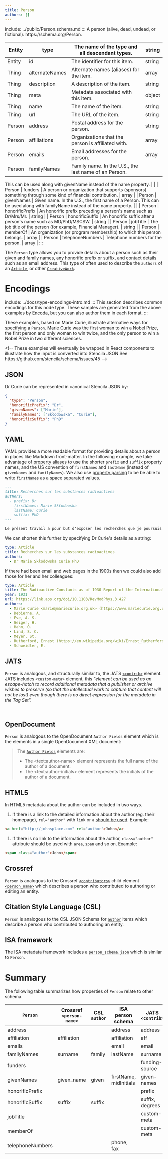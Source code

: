 ```yaml
---
title: Person
authors: []
---
```


include: ../public/Person.schema.md
:::
A person (alive, dead, undead, or fictional). https&#x3A;//schema.org/Person.

| Entity | type           | The name of the type and all descendant types.        | string |
| ------ | -------------- | ----------------------------------------------------- | ------ |
| Entity | id             | The identifier for this item.                         | string |
| Thing  | alternateNames | Alternate names (aliases) for the item.               | array  |
| Thing  | description    | A description of the item.                            | string |
| Thing  | meta           | Metadata associated with this item.                   | object |
| Thing  | name           | The name of the item.                                 | string |
| Thing  | url            | The URL of the item.                                  | string |
| Person | address        | Postal address for the person.                        | string |
| Person | affiliations   | Organizations that the person is affiliated with.     | array  |
| Person | emails         | Email addresses for the person.                       | array  |
| Person | familyNames    | Family name. In the U.S., the last name of an Person. |        |

This can be used along with givenName instead of the name property. | | | Person | funders | A person or organization that supports (sponsors) something through some kind of financial contribution. | array | | Person | givenNames | Given name. In the U.S., the first name of a Person. This can be used along with familyName instead of the name property. | | | Person | honorificPrefix | An honorific prefix preceding a person's name such as Dr/Mrs/Mr. | string | | Person | honorificSuffix | An honorific suffix after a person's name such as MD/PhD/MSCSW. | string | | Person | jobTitle | The job title of the person (for example, Financial Manager). | string | | Person | memberOf | An organization (or program membership) to which this person belongs. | array | | Person | telephoneNumbers | Telephone numbers for the person. | array |
:::

The `Person` type allows you to provide details about a person such as their given and family names, any honorific prefix or suffix, and contact details such as an email address. This type of often used to describe the `authors` of an [`Article`](/Article), or other [`CreativeWork`](/CreativeWork).

# Encodings

include: ../docs/type-encodings-intro.md
:::
This section describes common encodings for this node type. These samples are generated from the above examples by [Encoda](https://stencila.github.io/encoda), but you can also author them in each format.
:::

These examples, based on Marie Curie, illustrate alternative ways for specifying a `Person`. [Marie Curie](https://en.wikipedia.org/wiki/Marie_Curie) was the first woman to win a Nobel Prize, the first person and only woman to win twice, and the only person to win a Nobel Prize in two different sciences.

&lt;!-- These examples will eventually be wrapped in React components to illustrate how the input is converted into Stencila JSON See https&#x3A;//github.com/stencila/schema/issues/45 -->

## JSON

Dr Curie can be represented in canonical Stencila JSON by:

```json validate import=example1
{
  "type": "Person",
  "honorificPrefix": "Dr",
  "givenNames": ["Marie"],
  "familyNames": ["Skłodowska", "Curie"],
  "honorificSuffix": "PhD"
}
```

## YAML

YAML provides a more readable format for providing details about a person in places like Markdown front-matter. In the following example, we take advantage of [property aliases](/docs/property-aliases) to use the shorter `prefix` and `suffix` property names, and the US convention of `firstNames` and `lastName` (instead of `givenNames` and `familyNames`). We also use [property parsing](/docs/property-parsing) to be be able to write `firstNames` as a space separated values.

```md coerce
---
title: Recherches sur les substances radioactives
authors:
  - prefix: Dr
    firstNames: Marie Skłodowska
    lastName: Curie
    suffix: PhD
---

Le présent travail a pour but d'exposer les recherches que je poursuis depuis plus de 4 ans sur les substances radioactives. J'ai commencé ces recherches par une étude du rayonnement uranique cjui a été découvert par M. Becquerel. Les résultats auxquels ...
```

We can shorten this further by specifying Dr Curie's details as a string:

```yaml coerce
type: Article
title: Recherches sur les substances radioactives
authors:
  - Dr Marie Skłodowska Curie PhD
```

If there had been email and web pages in the 1900s then we could also add those for her and her colleagues:

```yaml coerce
type: Article
title: The Radioactive Constants as of 1930 Report of the International Radium-Standards Commission
year: 1931
url: https://link.aps.org/doi/10.1103/RevModPhys.3.427
authors:
  - Marie Curie <marie@mariecurie.org.uk> (https://www.mariecurie.org.uk/)
  - Debierne, A.
  - Eve, A. S.
  - Geiger, H.
  - Hahn, O.
  - Lind, S. C.
  - Meyer, St.
  - Rutherford, Ernest (https://en.wikipedia.org/wiki/Ernest_Rutherford)
  - Schweidler, E.
```

## JATS

`Person` is analogous, and structurally similar to, the JATS [`<contrib>`](https://jats.nlm.nih.gov/archiving/tag-library/1.1/element/contrib.html) element. JATS includes `<custom-meta>` element, this _"element can be used as an escape-hatch to record additional metadata that a publisher or archive wishes to preserve (so that the intellectual work to capture that content will not be lost) even though there is no direct expression for the metadata in the Tag Set"._

```jats export=example1


```

## OpenDocument

`Person` is analogous to the OpenDocument `Author Fields` element which is the elements in a single OpenDocument XML document:

> The [`Author Fields`](http://docs.oasis-open.org/office/v1.2/os/OpenDocument-v1.2-os-part1.html#__RefHeading__1415310_253892949) elements are:
>
> - The &lt;text:author-name> element represents the full name of the author of a document.
> - The &lt;text:author-initials> element represents the initials of the author of a document.

## HTML5

In HTML5 metadata about the author can be included in two ways.

1.  If there is a link to the detailed information about the author (eg. their homepage), `rel="author"` with `link` or `a` [should be used](https://html.spec.whatwg.org/multipage/links.html#link-type-author). Example:

```html
<a href="http://johnsplace.com" rel="author">John</a>
```

1.  If there is no link to the information about the author, `class="author"` attribute should be used with `area`, `span` and so on. Example:

```html
<span class="author">John</span>
```

## Crossref

`Person` is analogous to the Crossref [`<contributors>`](https://support.crossref.org/hc/en-us/articles/214567746-Authors-and-editors) child element [`<person_name>`](https://data.crossref.org/reports/help/schema_doc/4.4.0/relations_xsd.html#http___www.crossref.org_relations.xsd_person_name) which describes a person who contributed to authoring or editing an entity.

## Citation Style Language (CSL)

`Person` is analogous to the CSL JSON Schema for [`author`](https://github.com/citation-style-language/schema/blob/f01ba9c5ec2055e381a38598919a379255c496c5/csl-data.json#L72) items which describe a person who contributed to authoring an entity.

## ISA framework

The ISA metadata framework includes a [`person_schema.json`](https://isa-specs.readthedocs.io/en/latest/isajson.html#person-schema-json) which is similar to `Person`.

# Summary

The following table summarizes how properties of `Person` relate to other schema.

| `Person`         | Crossref `<person-name>` | CSL `author` | ISA person schema      | JATS `<contrib>` |
| ---------------- | ------------------------ | ------------ | ---------------------- | ---------------- |
| address          |                          |              | address                | address          |
| affiliation      | affiliation              |              | affiliation            | aff              |
| emails           |                          |              | email                  | email            |
| familyNames      | surname                  | family       | lastName               | surname          |
| funders          |                          |              |                        | funding-source   |
| givenNames       | given_name               | given        | firstName, midInitials | given-names      |
| honorificPrefix  |                          |              |                        | prefix           |
| honorificSuffix  | suffix                   | suffix       |                        | suffix, degrees  |
| jobTitle         |                          |              |                        | custom-meta      |
| memberOf         |                          |              |                        | custom-meta      |
| telephoneNumbers |                          |              | phone, fax             |                  |
